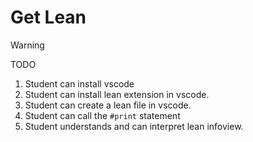 
# Get Lean

> [!WARNING]
> TODO 
> 1. Student can install vscode
> 1. Student can install lean extension in vscode.
> 1. Student can create a lean file in vscode. 
> 1. Student can call the `#print` statement
> 1. Student understands and can interpret lean infoview.
